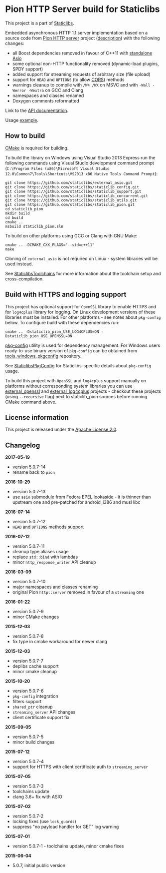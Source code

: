 Pion HTTP Server build for Staticlibs
=====================================

This project is a part of [Staticlibs](http://staticlibs.net/).

Embedded asynchronous HTTP 1.1 server implementation based on a source code from [Pion HTTP server](https://github.com/splunk/pion)
project ([description](http://sourceforge.net/p/pion/mailman/message/32075645/)) with the following changes:

 - all Boost dependencies removed in favour of C++11 with [standalone Asio](https://think-async.com/Asio/AsioStandalone)
 - some optional non-HTTP functionality removed (dynamic-load plugins, SPDY support)
 - added support for streaming requests of arbitrary size (file upload)
 - support for `HEAD` and `OPTIONS` (to allow [CORS](https://en.wikipedia.org/wiki/Cross-origin_resource_sharing)) methods
 - warnings cleanup to compile with `/W4 /WX` on MSVC and with `-Wall -Werror -Wextra` on GCC and Clang
 - namespaces and classes renamed
 - Doxygen comments reformatted

Link to the [API documentation](http://staticlibs.github.io/staticlib_pion/docs/html/namespacestaticlib_1_1httpserver.html).

Usage [example](https://github.com/staticlibs/staticlib_pion/blob/master/test/pion_test.cpp).

How to build
------------

[CMake](http://cmake.org/) is required for building.

To build the library on Windows using Visual Studio 2013 Express run the following commands using
Visual Studio development command prompt 
(`C:\Program Files (x86)\Microsoft Visual Studio 12.0\Common7\Tools\Shortcuts\VS2013 x86 Native Tools Command Prompt`):

    git clone https://github.com/staticlibs/external_asio.git
    git clone https://github.com/staticlibs/staticlib_config.git
    git clone https://github.com/staticlibs/staticlib_support.git
    git clone https://github.com/staticlibs/staticlib_concurrent.git
    git clone https://github.com/staticlibs/staticlib_utils.git
    git clone https://github.com/staticlibs/staticlib_pion.git
    cd staticlib_pion
    mkdir build
    cd build
    cmake ..
    msbuild staticlib_pion.sln

To build on other platforms using GCC or Clang with GNU Make:

    cmake .. -DCMAKE_CXX_FLAGS="--std=c++11"
    make

Cloning of `external_asio` is not required on Linux - system libraries will be used instead.

See [StaticlibsToolchains](https://github.com/staticlibs/wiki/wiki/StaticlibsToolchains) for 
more information about the toolchain setup and cross-compilation.

Build with HTTPS and logging support
------------------------------------

This project has optional support for `OpenSSL` library to enable HTTPS and for `log4cplus` library
for logging. On Linux development versions of these libraries must be installed. 
For other platforms - see notes about `pkg-config` below. To configure build with these dependencies run:

    cmake .. -Dstaticlib_pion_USE_LOG4CPLUS=ON -Dstaticlib_pion_USE_OPENSSL=ON

[pkg-config](http://www.freedesktop.org/wiki/Software/pkg-config/) utility is used for dependency management.
For Windows users ready-to-use binary version of `pkg-config` can be obtained from [tools_windows_pkgconfig](https://github.com/staticlibs/tools_windows_pkgconfig) repository.

See [StaticlibsPkgConfig](https://github.com/staticlibs/wiki/wiki/StaticlibsPkgConfig) for Staticlibs-specific details about `pkg-config` usage.

To build this project with `OpenSSL` and `log4cplus` support manually on
platforms without corresponding system libraries you can use 
[external_openssl](https://github.com/staticlibs/external_openssl) and 
[external_log4cplus](https://github.com/staticlibs/external_log4cplus) projects - checkout
these projects (using `--recursive` flag) next to staticlib_pion sources before running CMake command above.

License information
-------------------

This project is released under the [Apache License 2.0](http://www.apache.org/licenses/LICENSE-2.0).

Changelog
---------

**2017-05-19**

 * version 5.0.7-14
 * rename back to `pion`

**2016-10-29**

 * version 5.0.7-13
 * use `asio` submodule from Fedora EPEL lookaside - it is thinner than upstream one and pre-patched for android_i386 and musl libc

**2016-07-14**

 * version 5.0.7-12
 * `HEAD` and `OPTIONS` methods support

**2016-07-12**

 * version 5.0.7-11
 * cleanup type aliases usage
 * replace `std::bind` with lambdas
 * minor `http_response_writer` API cleanup

**2016-03-09**

 * version 5.0.7-10
 * major namespaces and classes renaming
 * original Pion `http::server` removed in favour of a `streaming` one

**2016-01-22**

 * version 5.0.7-9
 * minor CMake changes

**2015-12-03**

 * version 5.0.7-8
 * fix type in cmake workaround for newer clang

**2015-12-03**

 * version 5.0.7-7
 * deplibs cache support
 * minor cmake cleanup

**2015-10-20**

 * version 5.0.7-6
 * `pkg-config` integration
 * filters support
 * `shared_ptr` cleanup
 * `streaming_server` API changes
 * client certificate support fix

**2015-09-05**

 * version 5.0.7-5
 * minor build changes

**2015-07-12**

 * version 5.0.7-4
 * support for HTTPS with client certificate auth to `streaming_server`

**2015-07-05**

 * version 5.0.7-3
 * toolchains update
 * clang 3.6+ fix with ASIO

**2015-07-02**

 * version 5.0.7-2
 * locking fixes (use `lock_guards`)
 * suppress "no payload handler for GET" log warning

**2015-07-01**

 * version 5.0.7-1 - toolchains update, minor cmake fixes

**2015-06-04**

 * 5.0.7, initial public version
